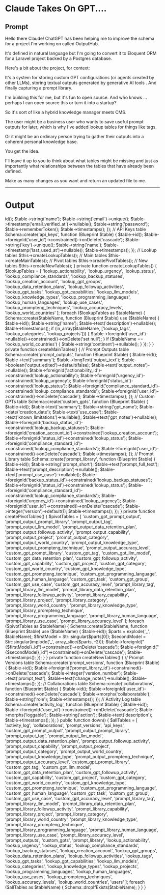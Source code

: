 # Claude Takes On GPT....

## Prompt

Hello there Claude! ChatGPT has been helping me to improve the schema for a project I'm working on called OutputHub.

It's defined in natural language but I'm going to convert it to Eloquent ORM for a Laravel project backed by a Postgres database.

Here's a bit about the project, for context:

It's a system for storing custom GPT configurations (or agents created by other LLMs), storing textual outputs generated by generative AI tools . And finally capturing a prompt library.  

I'm building this for me, but it's fun to open source. And who knows ... perhaps I can open source this or turn it into a startup?   

So it's sort of like a hybrid knowledge manager meets CMS. 

The user might be a business user who wants to save useful prompt outputs for later, which is why I've added lookup tables for things like tags.  

Or it might be an ordinary person trying to gather their outputs into a coherent personal knowledge base.  

You get the idea.   

I'll leave it up to you to think about what tables might be missing and just as importantly what relationships between the tables that have already been defined. 

Make as many changes  as you want and return an updated file to me.

---

# Output

<?php

use Illuminate\Database\Migrations\Migration;
use Illuminate\Database\Schema\Blueprint;
use Illuminate\Support\Facades\Schema;

class CreateCompleteOutputHubSchema extends Migration
{
    public function up()
    {
        // Users table
        Schema::create('users', function (Blueprint $table) {
            $table->id();
            $table->string('name');
            $table->string('email')->unique();
            $table->timestamp('email_verified_at')->nullable();
            $table->string('password');
            $table->rememberToken();
            $table->timestamps();
        });

        // API Keys table
        Schema::create('api_keys', function (Blueprint $table) {
            $table->id();
            $table->foreignId('user_id')->constrained()->onDelete('cascade');
            $table->string('key')->unique();
            $table->string('name');
            $table->timestamp('last_used_at')->nullable();
            $table->timestamps();
        });

        // Lookup tables
        $this->createLookupTables();

        // Main tables
        $this->createMainTables();

        // Pivot tables
        $this->createPivotTables();

        // New tables
        $this->createNewTables();
    }

    private function createLookupTables()
    {
        $lookupTables = [
            'lookup_actionability', 'lookup_urgency', 'lookup_status', 'lookup_compliance_standards',
            'lookup_backup_statuses', 'lookup_creation_account', 'lookup_gpt_groups',
            'lookup_data_retention_plans', 'lookup_followup_activities', 'lookup_gpt_tasks',
            'lookup_gpt_capabilities', 'lookup_llm_models', 'lookup_knowledge_types',
            'lookup_programming_languages', 'lookup_human_languages', 'lookup_use_cases',
            'lookup_prompteng_techniques', 'lookup_accuracy_levels', 'lookup_world_countries'
        ];

        foreach ($lookupTables as $tableName) {
            Schema::create($tableName, function (Blueprint $table) use ($tableName) {
                $table->id();
                $table->string('name');
                $table->text('description')->nullable();
                $table->timestamps();

                if (in_array($tableName, ['lookup_tags', 'lookup_categories', 'lookup_projects'])) {
                    $table->foreignId('user_id')->nullable()->constrained()->onDelete('set null');
                }

                if ($tableName == 'lookup_world_countries') {
                    $table->string('continent')->nullable();
                }
            });
        }
    }

    private function createMainTables()
    {
        // Prompt Outputs table
        Schema::create('prompt_outputs', function (Blueprint $table) {
            $table->id();
            $table->text('summary');
            $table->longText('output_text');
            $table->boolean('output_edited')->default(false);
            $table->text('output_notes')->nullable();
            $table->foreignId('actionability_id')->constrained('lookup_actionability');
            $table->foreignId('urgency_id')->constrained('lookup_urgency');
            $table->foreignId('status_id')->constrained('lookup_status');
            $table->foreignId('compliance_standard_id')->constrained('lookup_compliance_standards');
            $table->foreignId('user_id')->constrained()->onDelete('cascade');
            $table->timestamps();
        });

        // Custom GPTs table
        Schema::create('custom_gpts', function (Blueprint $table) {
            $table->id();
            $table->text('summary');
            $table->string('gpt_name');
            $table->date('creation_date');
            $table->text('use_case');
            $table->text('known_limitations')->nullable();
            $table->text('gpt_notes')->nullable();
            $table->foreignId('backup_status_id')->constrained('lookup_backup_statuses');
            $table->foreignId('creation_account_id')->constrained('lookup_creation_account');
            $table->foreignId('status_id')->constrained('lookup_status');
            $table->foreignId('compliance_standard_id')->constrained('lookup_compliance_standards');
            $table->foreignId('user_id')->constrained()->onDelete('cascade');
            $table->timestamps();
        });

        // Prompt Library table
        Schema::create('prompt_library', function (Blueprint $table) {
            $table->id();
            $table->string('prompt_short');
            $table->text('prompt_full_text');
            $table->text('prompt_description')->nullable();
            $table->text('prompt_use_case')->nullable();
            $table->foreignId('backup_status_id')->constrained('lookup_backup_statuses');
            $table->foreignId('status_id')->constrained('lookup_status');
            $table->foreignId('compliance_standard_id')->constrained('lookup_compliance_standards');
            $table->foreignId('urgency_id')->constrained('lookup_urgency');
            $table->foreignId('user_id')->constrained()->onDelete('cascade');
            $table->integer('version')->default(1);
            $table->timestamps();
        });
    }

    private function createPivotTables()
    {
        $pivotTables = [
            'custom_gpt_prompt_output', 'prompt_output_prompt_library', 'prompt_output_tag',
            'prompt_output_llm_model', 'prompt_output_data_retention_plan',
            'prompt_output_followup_activity', 'prompt_output_capability', 'prompt_output_project',
            'prompt_output_category', 'prompt_output_world_country', 'prompt_output_knowledge_type',
            'prompt_output_prompteng_technique', 'prompt_output_accuracy_level',
            'custom_gpt_prompt_library', 'custom_gpt_tag', 'custom_gpt_llm_model',
            'custom_gpt_data_retention_plan', 'custom_gpt_followup_activity', 'custom_gpt_capability',
            'custom_gpt_project', 'custom_gpt_category', 'custom_gpt_world_country',
            'custom_gpt_knowledge_type', 'custom_gpt_prompteng_technique',
            'custom_gpt_programming_language', 'custom_gpt_human_language', 'custom_gpt_task',
            'custom_gpt_group', 'custom_gpt_use_case', 'custom_gpt_accuracy_level',
            'prompt_library_tag', 'prompt_library_llm_model', 'prompt_library_data_retention_plan',
            'prompt_library_followup_activity', 'prompt_library_capability', 'prompt_library_project',
            'prompt_library_category', 'prompt_library_world_country', 'prompt_library_knowledge_type',
            'prompt_library_prompteng_technique', 'prompt_library_programming_language',
            'prompt_library_human_language', 'prompt_library_use_case', 'prompt_library_accuracy_level'
        ];

        foreach ($pivotTables as $tableName) {
            Schema::create($tableName, function (Blueprint $table) use ($tableName) {
                $table->id();
                $parts = explode('_', $tableName);
                $firstModel = Str::singular($parts[0]);
                $secondModel = Str::singular(implode('_', array_slice($parts, -2)));
                
                $table->foreignId("{$firstModel}_id")->constrained()->onDelete('cascade');
                $table->foreignId("{$secondModel}_id")->constrained()->onDelete('cascade');
                $table->timestamps();
            });
        }
    }

    private function createNewTables()
    {
        // Prompt Versions table
        Schema::create('prompt_versions', function (Blueprint $table) {
            $table->id();
            $table->foreignId('prompt_library_id')->constrained()->onDelete('cascade');
            $table->integer('version_number');
            $table->text('prompt_text');
            $table->text('change_notes')->nullable();
            $table->timestamps();
        });

        // Collaborations table
        Schema::create('collaborations', function (Blueprint $table) {
            $table->id();
            $table->foreignId('user_id')->constrained()->onDelete('cascade');
            $table->morphs('collaboratable');
            $table->string('role');
            $table->timestamps();
        });

        // Activity Log table
        Schema::create('activity_log', function (Blueprint $table) {
            $table->id();
            $table->foreignId('user_id')->constrained()->onDelete('cascade');
            $table->morphs('loggable');
            $table->string('action');
            $table->text('description');
            $table->timestamps();
        });
    }

    public function down()
    {
        $allTables = [
            'activity_log', 'collaborations', 'prompt_versions', 'api_keys',
            'custom_gpt_prompt_output', 'prompt_output_prompt_library', 'prompt_output_tag',
            'prompt_output_llm_model', 'prompt_output_data_retention_plan',
            'prompt_output_followup_activity', 'prompt_output_capability', 'prompt_output_project',
            'prompt_output_category', 'prompt_output_world_country', 'prompt_output_knowledge_type',
            'prompt_output_prompteng_technique', 'prompt_output_accuracy_level',
            'custom_gpt_prompt_library', 'custom_gpt_tag', 'custom_gpt_llm_model',
            'custom_gpt_data_retention_plan', 'custom_gpt_followup_activity', 'custom_gpt_capability',
            'custom_gpt_project', 'custom_gpt_category', 'custom_gpt_world_country',
            'custom_gpt_knowledge_type', 'custom_gpt_prompteng_technique',
            'custom_gpt_programming_language', 'custom_gpt_human_language', 'custom_gpt_task',
            'custom_gpt_group', 'custom_gpt_use_case', 'custom_gpt_accuracy_level',
            'prompt_library_tag', 'prompt_library_llm_model', 'prompt_library_data_retention_plan',
            'prompt_library_followup_activity', 'prompt_library_capability', 'prompt_library_project',
            'prompt_library_category', 'prompt_library_world_country', 'prompt_library_knowledge_type',
            'prompt_library_prompteng_technique', 'prompt_library_programming_language',
            'prompt_library_human_language', 'prompt_library_use_case', 'prompt_library_accuracy_level',
            'prompt_outputs', 'custom_gpts', 'prompt_library',
            'lookup_actionability', 'lookup_urgency', 'lookup_status', 'lookup_compliance_standards',
            'lookup_backup_statuses', 'lookup_creation_account', 'lookup_gpt_groups',
            'lookup_data_retention_plans', 'lookup_followup_activities', 'lookup_tags',
            'lookup_gpt_tasks', 'lookup_gpt_capabilities', 'lookup_llm_models', 'lookup_categories',
            'lookup_knowledge_types', 'lookup_projects', 'lookup_programming_languages',
            'lookup_human_languages', 'lookup_use_cases', 'lookup_prompteng_techniques',
            'lookup_accuracy_levels', 'lookup_world_countries',
            'users'
        ];

        foreach ($allTables as $tableName) {
            Schema::dropIfExists($tableName);
        }
    }
}